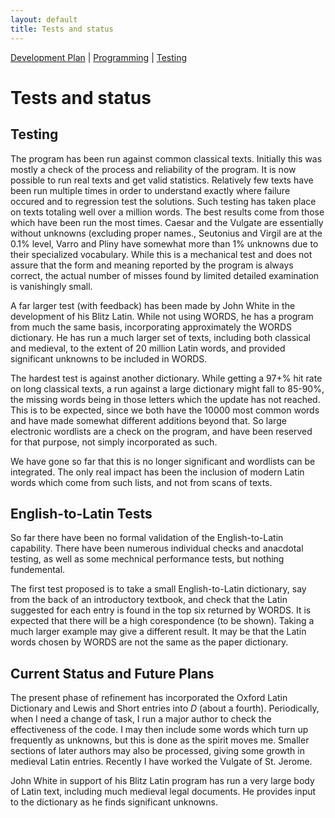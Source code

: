 ```yaml
---
layout: default
title: Tests and status
---
```


[Development Plan](plan.html) |
[Programming](developers.html) |
[Testing](tests.html)

Tests and status
================

Testing
-------

The program has been run against common classical texts.  Initially
this was mostly a check of the process and reliability of the program.  It
is now possible to run real texts and get valid statistics.  Relatively
few texts have been run multiple times in order to understand exactly
where failure occured and to regression test the solutions.  Such testing
has taken place on texts totaling well over a million words.  The best
results come from those which have been run the most times.  Caesar and
the Vulgate are essentially without unknowns (excluding proper names.,
Seutonius and Virgil are at the 0.1% level, Varro and Pliny have somewhat
more than 1% unknowns due to their specialized vocabulary.  While this is
a mechanical test and does not assure that the form and meaning reported
by the program is always correct, the actual number of misses found by
limited detailed examination is vanishingly small.


A far larger test (with feedback) has been made by John White in the development
of his Blitz Latin.  While not using WORDS, he has a program from much the
same basis, incorporating approximately the WORDS dictionary.  He has run
a much larger set of texts, including both classical and medieval, to the
extent of 20 million Latin words, and provided significant unknowns
to be included in WORDS.


The hardest test is against another dictionary.  While getting a 97+% hit
rate on long classical texts, a run against a large dictionary might fall
to 85-90%, the missing words being in those letters which the update has
not reached.  This is to be expected, since we both have the 10000 most
common words and have made somewhat different additions beyond that.  So
large electronic wordlists are a check on the program, and have been reserved
for that purpose, not simply incorporated as such.

We have gone so far that this is no longer significant and wordlists can be
integrated.  The only real impact has been the inclusion of modern Latin words
which come from such lists, and not from scans of texts.

English-to-Latin Tests
----------------------

So far there have been no formal validation of the English-to-Latin capability.
There have been numerous individual checks and anacdotal testing, as well
as some mechnical performance tests, but nothing fundemental.

The first test proposed is to take a small English-to-Latin dictionary,
say from the back of an introductory textbook, and check that the Latin
suggested for each entry is found in the top six returned by WORDS.
It is expected that there will be a high corespondence (to be shown).
Taking a much larger example may give a different result.
It may be that the Latin words chosen by WORDS are not the same as
the paper dictionary.

Current Status and Future Plans
-------------------------------


The present phase of refinement has incorporated the Oxford Latin
Dictionary and Lewis and Short entries into *D* (about a fourth).
Periodically, when I need a change of task, I run a major author
to check the
effectiveness of the code.  I may then include some words which turn up
frequently as unknowns, but this is done as the spirit moves me.  Smaller
sections of later authors may also be processed, giving some growth in
medieval Latin entries.  Recently I have worked the Vulgate of St. Jerome.

John White in support of his Blitz Latin program has run a very large
body of Latin text, including much medieval legal documents.  He provides
input to the dictionary as he finds significant unknowns.


